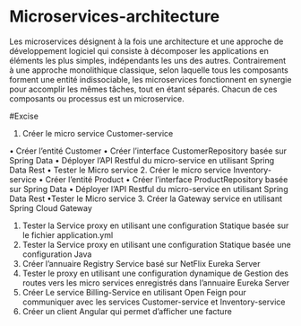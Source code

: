 # Microservices-architecture

Les microservices désignent à la fois une architecture et une approche de développement logiciel qui consiste à décomposer les applications en éléments les plus simples, indépendants les uns des autres. Contrairement à une approche monolithique classique, selon laquelle tous les composants forment une entité indissociable, les microservices fonctionnent en synergie pour accomplir les mêmes tâches, tout en étant séparés. Chacun de ces composants ou processus est un microservice.

#Excise
1. Créer le micro service Customer-service

• Créer l’entité Customer • Créer l’interface CustomerRepository basée sur Spring Data • Déployer l’API Restful du micro-service en utilisant Spring Data Rest • Tester le Micro service
2. Créer le micro service Inventory-service
  • Créer l’entité Product
  • Créer l’interface ProductRepository basée sur Spring Data 
  • Déployer l’API Restful du micro-service en utilisant Spring Data Rest
  •Tester le Micro service
3. Créer la Gateway service en utilisant Spring Cloud Gateway
   1. Tester la Service proxy en utilisant une configuration Statique basée sur le fichier application.yml
   2. Tester la Service proxy en utilisant une configuration Statique basée une configuration Java
4. Créer l’annuaire Registry Service basé sur NetFlix Eureka Server
5. Tester le proxy en utilisant une configuration dynamique de Gestion des routes vers les micro services enregistrés dans l’annuaire Eureka Server
6. Créer Le service Billing-Service en utilisant Open Feign pour communiquer avec les services Customer-service et Inventory-service
7. Créer un client Angular qui permet d’afficher une facture
